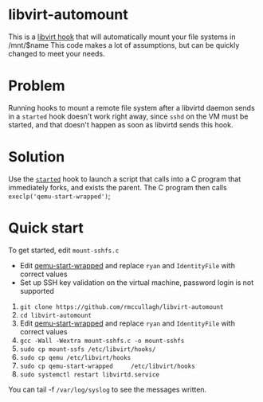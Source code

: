 # libvirt-automount
This is a [libvirt hook](https://www.libvirt.org/hooks.html) that will automatically mount your file systems in /mnt/$name This code makes a lot of assumptions, but can be quickly
changed to meet your needs.

# Problem
Running hooks to mount a remote file system after a libvirtd daemon sends in a `started` hook doesn't work right away, since `sshd` on the VM must 
be started, and that doesn't happen as soon as libvirtd sends this hook.

# Solution
Use the [`started`](https://www.libvirt.org/hooks.html#qemu) hook to launch a script that calls into a C program that immediately forks, and exists the parent. The C program
then calls `execlp('qemu-start-wrapped')`;

  
# Quick start
To get started, edit `mount-sshfs.c`
  - Edit [qemu-start-wrapped](https://github.com/rmccullagh/libvirt-automount/blob/master/qemu-start-wrapped#L34) and replace `ryan` and `IdentityFile` with correct values
  - Set up SSH key validation on the virtual machine, password login is not supported
  
  
  1. `git clone https://github.com/rmccullagh/libvirt-automount`
  2. `cd libvirt-automount`
  3.  Edit [qemu-start-wrapped](https://github.com/rmccullagh/libvirt-automount/blob/master/qemu-start-wrapped#L34) and replace `ryan` and `IdentityFile` with correct values
  4. `gcc -Wall -Wextra mount-sshfs.c -o mount-sshfs`
  5. `sudo cp mount-ssfs /etc/libvirt/hooks/` 
  6. `sudo cp qemu /etc/libvirt/hooks`
  7. `sudo cp qemu-start-wrapped	 /etc/libvirt/hooks`
  8. `sudo systemctl restart libvirtd.service`
  
  
 You can tail -f `/var/log/syslog` to see the messages written. 

